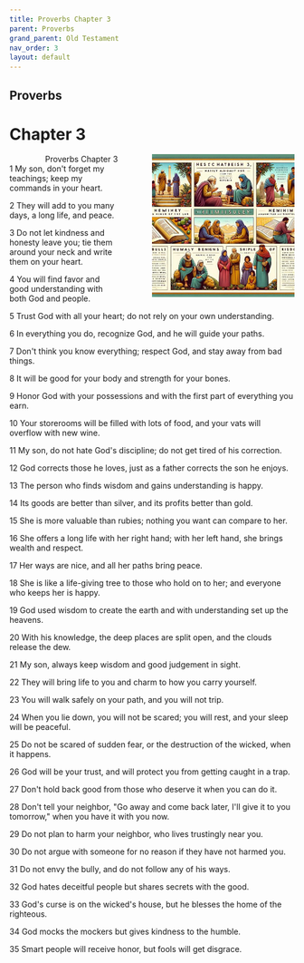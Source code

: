```yaml
---
title: Proverbs Chapter 3
parent: Proverbs
grand_parent: Old Testament
nav_order: 3
layout: default
---
```


## Proverbs

# Chapter 3

<div style="clear: both; text-align: right;">
    <div style="max-width: 50%; height: auto; float: right; margin: 0 0 10px 10px; padding-left: 10%;">
        <img src="/assets/Image/Proverbs/500/3.jpg" alt="Proverbs Chapter 3" class="chapter-image">
    </div>
    <figcaption style="font-size: 14px; text-align: right;">Proverbs Chapter 3</figcaption>
</div>
1 My son, don't forget my teachings; keep my commands in your heart.

2 They will add to you many days, a long life, and peace.

3 Do not let kindness and honesty leave you; tie them around your neck and write them on your heart.

4 You will find favor and good understanding with both God and people.

5 Trust God with all your heart; do not rely on your own understanding.

6 In everything you do, recognize God, and he will guide your paths.

7 Don't think you know everything; respect God, and stay away from bad things.

8 It will be good for your body and strength for your bones.

9 Honor God with your possessions and with the first part of everything you earn.

10 Your storerooms will be filled with lots of food, and your vats will overflow with new wine.

11 My son, do not hate God's discipline; do not get tired of his correction.

12 God corrects those he loves, just as a father corrects the son he enjoys.

13 The person who finds wisdom and gains understanding is happy.

14 Its goods are better than silver, and its profits better than gold.

15 She is more valuable than rubies; nothing you want can compare to her.

16 She offers a long life with her right hand; with her left hand, she brings wealth and respect.

17 Her ways are nice, and all her paths bring peace.

18 She is like a life-giving tree to those who hold on to her; and everyone who keeps her is happy.

19 God used wisdom to create the earth and with understanding set up the heavens.

20 With his knowledge, the deep places are split open, and the clouds release the dew.

21 My son, always keep wisdom and good judgement in sight.

22 They will bring life to you and charm to how you carry yourself.

23 You will walk safely on your path, and you will not trip.

24 When you lie down, you will not be scared; you will rest, and your sleep will be peaceful.

25 Do not be scared of sudden fear, or the destruction of the wicked, when it happens.

26 God will be your trust, and will protect you from getting caught in a trap.

27 Don't hold back good from those who deserve it when you can do it.

28 Don't tell your neighbor, "Go away and come back later, I'll give it to you tomorrow," when you have it with you now.

29 Do not plan to harm your neighbor, who lives trustingly near you.

30 Do not argue with someone for no reason if they have not harmed you.

31 Do not envy the bully, and do not follow any of his ways.

32 God hates deceitful people but shares secrets with the good.

33 God's curse is on the wicked's house, but he blesses the home of the righteous.

34 God mocks the mockers but gives kindness to the humble.

35 Smart people will receive honor, but fools will get disgrace.


